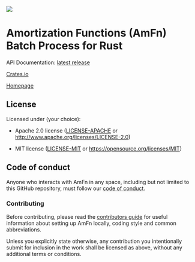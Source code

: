 [![](https://shiftleftsoftware.com/images/logo.png)](https://shiftleftsoftware.com)

Amortization Functions (AmFn) Batch Process for Rust
==========================================================
API Documentation: [latest release](https://docs.rs/amfnbatch)

[Crates.io](https://crates.io/crates/amfnbatch)

[Homepage](https://shiftleftsoftware.com)

## License

Licensed under (your choice):

 * Apache 2.0 license ([LICENSE-APACHE](LICENSE-APACHE) or
   http://www.apache.org/licenses/LICENSE-2.0)

 * MIT license ([LICENSE-MIT](LICENSE-MIT) or
   https://opensource.org/licenses/MIT)

## Code of conduct

Anyone who interacts with AmFn in any space, including but not limited to
this GitHub repository, must follow our [code of conduct](CODE_OF_CONDUCT.md).

### Contributing

Before contributing, please read the [contributors guide](CONTRIBUTING.md)
for useful information about setting up AmFn locally, coding style and common abbreviations.

Unless you explicitly state otherwise, any contribution you intentionally submit
for inclusion in the work shall be licensed as above, without any additional terms
or conditions.